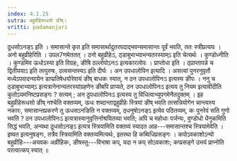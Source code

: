 ```yaml
---
index: 4.1.25
sutra: बहुव्रीहेरूधसो ङीष्।
vritti: padamanjari
---
```


 ठूधसोऽनङ्ऽ इति । समासान्ते कृत इति समासार्थादुतरपदाद्भवन्समासान्तः पूर्वं भवति, ततः स्त्रीप्रत्ययः । अनो बहुव्रीहेरिति । उपल7णमेततत् । ठनो बहुव्रीहेःऽ, ठ्डाबुभाभ्याभन्यतरस्याम्ऽ इति चेत्यर्थः । कुण्डोध्नीति । कुण्डमिव ऊधोऽस्या इति विग्रहः, ङीषि ठल्लोपोऽनःऽ इत्यकारलोपः । प्राप्तोधा इति । ठ्प्राप्तापन्ने च द्वितीययाऽ इति तत्पुरुषः, ठत्वसन्तस्यऽ इति दीर्घः । अन उपधालोपिन इत्यादि । असत्यां पुनरनुवृतौ मध्येऽपवादन्यायेन डाप्प्रतिषेधयोरेवायं ङीष् बाधकः स्यात्, न ठन उपधालोपिनःऽ इत्यस्य ङीपः । ननु च ठ्डाबुभाभ्याम्ऽ इत्यत्रानेनान्यतरस्यांग्रहणेन ङीबपि प्राप्यते, ठन उपधालोपिनःऽ इत्यय तु नियम इत्यावीदीति कुतोऽयमनिष्टप्रसङ्गः ? सत्यम् ; अन ठुपधालोपिनःऽ इत्यस्य तु विधित्वाभ्युपगमेनैतदुक्तम् । इह बहुव्रीहेरूधसो ङीष् नश्चेति वक्तव्यम्, ऊधः शब्दान्ताद्वहुव्रीहेः स्त्रियां ङीष् भवति तत्सन्नियोगेन चान्त्यस्य नकारः, समासान्तप्रकरणे तु ऊधसऽनङिति न वक्तव्यम्, ठ्धनुषोऽनङ्ऽ इत्येव पठितव्यम्, कः पुनरेवं सति गुणो भवति ? ठन उपधालोपिनःऽ इत्यत्रास्यानुवृत्तिर्नाश्रयितव्या भवति; अपि च महोधाः पर्जन्यः, वुण्डोधो धैनुकमिति सिद्धं भवति, अन्यथा ठूधसोऽनङ्ऽ इत्यत्र स्त्रियामिति वक्तव्यं स्यादत आह---समासान्तश्च स्त्रियामेवेति । इष्यत इत्यनुषङ्गः, तत्रैव स्त्रियामिति वक्तव्यमित्यर्थः, इतरथा हि कब्विधिप्रसङ्गः । कपोऽवकाशोऽन्यो बहुव्रीहिः---अयवकः अव्रीहिकः, ङीषस्तु---विभाषा कप्, यदा न कप् सोऽवकाशः; कप्प्रसङ्गे उभयं प्राप्नोति परत्वात्कप् स्यात् ॥